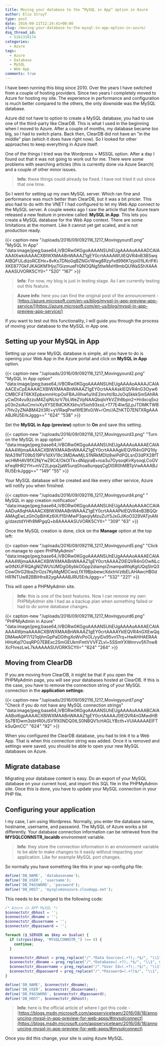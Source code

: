 ```yaml
---
title: Moving your database to the “MySQL in App” option in Azure
author: Elio Struyf
type: post
date: 2016-09-21T12:24:41+00:00
slug: /moving-your-database-to-the-mysql-in-app-option-in-azure/
dsq_thread_id:
  - 5161319174
categories:
  - Azure
tags:
  - Azure
  - Database
  - MySQL
  - Web App
comments: true
---
```


I have been running this blog since 2010. Over the years I have switched from a couple of hosting providers. Since two years I completely moved to Azure for hosting my site. The experience in performance and configuration is much better compared to the others, the only downside was the MySQL database.

Azure did not have to option to create a MySQL database, you had to use one of the third-party like ClearDB. This is what I used in the beginning when I moved to Azure. After a couple of months, my database became too big, so I had to switch plans. Back then, ClearDB did not have an "in the middle" plan (which it does have right now). So I looked for other approaches to keep everything in Azure itself.

One of the things I tried was the Wordpress + MSSQL option. After a day I found out that it was not going to work out for me. There were some problems with searching articles (this is currently done via Azure Search) and a couple of other minor issues.

> **Info**: these things could already be fixed. I have not tried it out since that one time.

So I went for setting up my own MySQL server. Which ran fine and performance was much better than ClearDB, but it was a bit pricier. This also had to do with the VNET I had configured to let my Web App connect to the MySQL server. A couple weeks ago I saw the article that the Azure team released a new feature in preview called: **MySQL in App**. This lets you create a MySQL database for the Web App context. There are some limitations at the moment. Like it cannot yet get scaled, and is not production ready.

{{< caption-new "/uploads/2016/09/092116_1217_Movingyourd1.png" "MySQL In App"  "data:image/jpeg;base64,iVBORw0KGgoAAAANSUhEUgAAAAoAAAADCAIAAAAlXwkiAAAACXBIWXMAABnWAAAZ1gEY0crtAAAAWUlEQVR4nB3BSwqAIBQFULdizoRCEHx+8vKs7DNo0qBZNGr/Wwg8Rzyfvd996K1zjoi01lLKrlFKiXKE877GkFJKAGKM1HjvjTGizmueFtQNOQNg5tIwMxH9mbQUWaSShX4AAAAASUVORK5CYII=" "520" "167" >}}

> **Info**: For now, my blog is just in testing stage. As I am currently testing out this feature.


> **Azure info**: here you can find the original post of the announcement - [https://azure.microsoft.com/en-us/blog/mysql-in-app-preview-app-service/](https://azure.microsoft.com/en-us/blog/mysql-in-app-preview-app-service/)

If you want to test out this functionality, I will guide you through the process of moving your database to the MySQL in App one.

## Setting up your MySQL in App

Setting up your new MySQL database is simple, all you have to do is opening your Web App in the Azure portal and click on **MySQL in App** option.

{{< caption-new "/uploads/2016/09/092116_1217_Movingyourd2.png" "MySQL In App option"  "data:image/jpeg;base64,iVBORw0KGgoAAAANSUhEUgAAAAoAAAAJCAIAAACExCpEAAAACXBIWXMAABnWAAAZ1gEY0crtAAAAsklEQVR4nG3Oyw6CMBCF4T6KXEpbxmmHcpOoFBAJiIlhwfu/ihE2mvht/8zJsOqSkkkSm5AhRAyCwDt4vu9zzuM4ZqiNUsrV7bLWeZVpNAAQbqIoYkVZIh6bpn2+Hrdxcq5xzp03n2siAoCmrivXyXYSERdCKKXkhuV5ioh93xsiL+T77E4IwSjLpJTDMKTWBr7Hv2yZNABM42it3R/+yVlRaqPnef6fE9fx0/W+rOm//AZhKTD7EN7XRgAAAABJRU5ErkJggg==" "624" "538" >}}

Set the **MySQL in App (preview)** option to **On** and save this setting.

{{< caption-new "/uploads/2016/09/092116_1217_Movingyourd3.png" "Turn on the MySQL in app option"  "data:image/jpeg;base64,iVBORw0KGgoAAAANSUhEUgAAAAoAAAAECAIAAAA4WjmaAAAACXBIWXMAABnWAAAZ1gEY0crtAAAAgklEQVR4nGPQ1tIyNtA31NfT09bS19PV1dXV19c3MDAwMjLS1NRkMDIz8wiPdPQLsnD3dPX28fTwcHMHAV9fX2NjYwZ9C4/OkOlTk+dNipjraB+roa3u7OysoqKirKysoqLCoGVkFeqRHR2YH+mVZ2Lpqa2jaW5urqGhoa6urqqqCgDlSR0hMBTpVwAAAABJRU5ErkJggg==" "149" "55" >}}

Your MySQL database will be created and like every other service, Azure will notify you when finished.

{{< caption-new "/uploads/2016/09/092116_1217_Movingyourd4.png" " MySQL in app creation notification"  "data:image/jpeg;base64,iVBORw0KGgoAAAANSUhEUgAAAAoAAAACCAIAAADuA9qHAAAACXBIWXMAABnWAAAZ1gEY0crtAAAAPklEQVR4nB3BQQrAMAgEwLzGhOpBihKz6iX/f1ShMwP3qeqIyMzuZuY5JxGJiKoO329VATjnANg/dzeztdYHfr8MPgqQ+b8AAAAASUVORK5CYII=" "309" "63" >}}

Once the MySQL creation is done, click on the **Manage** option at the top left:

{{< caption-new "/uploads/2016/09/092116_1217_Movingyourd5.png" "Click on manage to open PHPMyAdmin"  "data:image/jpeg;base64,iVBORw0KGgoAAAANSUhEUgAAAAoAAAAECAIAAAA4WjmaAAAACXBIWXMAABnWAAAZ1gEY0crtAAAAZ0lEQVR4nGOwNLcw0tNXUFRQAgNlZWUVJMDgG6ybkOGpp2diampiZmampaWlqKgIUQqStrQ3CowOtrG2tba2trOzs7KyMgMDCwsLfX19BjsbewcXdxtnVztbELAHAwcHB0dHR1NTUwB2BBiHhs82ygAAAABJRU5ErkJggg==" "532" "221" >}}

This will open a PHPMyAdmin site.

> **Info**: this is one of the best features. Now I can remove my own PHPMyAdmin site I had as a backup plan when something failed or had to do some database changes.

{{< caption-new "/uploads/2016/09/092116_1217_Movingyourd6.png" "PHPMyAdmin in Azure"  "data:image/jpeg;base64,iVBORw0KGgoAAAANSUhEUgAAAAoAAAAECAIAAAA4WjmaAAAACXBIWXMAABnWAAAZ1gEY0crtAAAAYklEQVR4nGXEwQqDMAwA0P7/121qIjhnGpPaDGthgXoWvPoOL/yylDx95vn17rq+HwAHHAERAAHHoKql7OsqRPG7EBExc2SmGEUkmFmtVVVFZLvl+5SSmYXWmrvv5fi7nw8XcFhrezLwL7kAAAAASUVORK5CYII=" "624" "264" >}}

## Moving from ClearDB

If you are moving from ClearDB, it might be that if you open the PHPMyAdmin page, you will see your databases hosted at ClearDB. If this is the case, you have to remove the connection string of your MySQL connection in the **application settings**:

{{< caption-new "/uploads/2016/09/092116_1217_Movingyourd7.png" "Check if you do not have any MySQL connection strings"  "data:image/jpeg;base64,iVBORw0KGgoAAAANSUhEUgAAAAoAAAABCAIAAABol6gpAAAACXBIWXMAABnWAAAZ1gEY0crtAAAAJ0lEQVR4nGMwdHBSs7B1Dwm3sbHR0tJSV1fX0NDQ0tLS0NBQV1cHAGLYBcth+VUlAAAAAElFTkSuQmCC" "624" "92" >}}

When you configured the ClearDB database, you had to link it to a Web App. That is when this connection string was added. Once it is removed and settings were saved, you should be able to open your new MySQL databases on Azure.

## Migrate database

Migrating your database content is easy. Do an export of your MySQL database on your current host, and import this SQL file in the PHPMyAdmin site. Once this is done, you have to update your MySQL connection in your PHP file.

## Configuring your application

I my case, I am using Wordpress. Normally, you enter the database name, hostname, username, and password. The MySQL of Azure works a bit differently. Your database connection information can be retrieved from the **MYSQLCONNSTR_localdb** environment variable.

> **Info**: they store the connection information in an environment variable to be able to make changes to it easily without impacting your application. Like for example MySQL port changes.

So normally you have something like this in your wp-config.php file:

```php
define('DB_NAME', 'databasename');
define('DB_USER', 'username');
define('DB_PASSWORD', 'password');
define('DB_HOST', 'mysqlvmonazure.cloudapp.net');
```

This needs to be changed to the following code:


```php
/* Azure in APP MySQL */
$connectstr_dbhost = '';
$connectstr_dbname = '';
$connectstr_dbusername = '';
$connectstr_dbpassword = '';

foreach ($_SERVER as $key => $value) {
  if (strpos($key, "MYSQLCONNSTR_") !== 0) {
    continue;
  }

  $connectstr_dbhost = preg_replace("/^.*Data Source=(.+?);.*$/", "\\1", $value);
  $connectstr_dbname = preg_replace("/^.*Database=(.+?);.*$/", "\\1", $value);
  $connectstr_dbusername = preg_replace("/^.*User Id=(.+?);.*$/", "\\1", $value);
  $connectstr_dbpassword = preg_replace("/^.*Password=(.+?)$/", "\\1", $value);
}

define('DB_NAME', $connectstr_dbname);
define('DB_USER', $connectstr_dbusername);
define('DB_PASSWORD', $connectstr_dbpassword);
define('DB_HOST', $connectstr_dbhost);
```


> **Info**: here is the official article of where I got this code - [https://blogs.msdn.microsoft.com/appserviceteam/2016/08/18/announcing-mysql-in-app-preview-for-web-apps/#mysqlconnect](https://blogs.msdn.microsoft.com/appserviceteam/2016/08/18/announcing-mysql-in-app-preview-for-web-apps/#mysqlconnect)

Once you did this change, your site is using Azure MySQL.